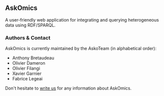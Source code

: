 ## AskOmics

A user-friendly web application for integrating and querying heterogeneous data using RDF/SPARQL.

### Authors & Contact

AskOmics is currently maintained by the AskoTeam (in alphabetical order):

- Anthony Bretaudeau
- Olivier Dameron
- Olivier Filangi
- Xavier Garnier
- Fabrice Legeai

Don't hesitate to [write us](mailto:gogepp@inra.fr) for any information about AskOmics.
